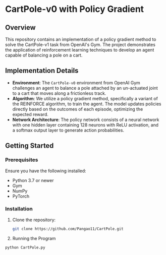 # CartPole-v0 with Policy Gradient

## Overview
This repository contains an implementation of a policy gradient method to solve the CartPole-v1 task from OpenAI's Gym. The project demonstrates the application of reinforcement learning techniques to develop an agent capable of balancing a pole on a cart.

## Implementation Details
- **Environment**: The `CartPole-v0` environment from OpenAI Gym challenges an agent to balance a pole attached by an un-actuated joint to a cart that moves along a frictionless track.
- **Algorithm**: We utilize a policy gradient method, specifically a variant of the REINFORCE algorithm, to train the agent. The model updates policies directly based on the outcomes of each episode, optimizing the expected reward.
- **Network Architecture**: The policy network consists of a neural network with one hidden layer containing 128 neurons with ReLU activation, and a softmax output layer to generate action probabilities.

## Getting Started

### Prerequisites
Ensure you have the following installed:
- Python 3.7 or newer
- Gym
- NumPy
- PyTorch

### Installation
1. Clone the repository:
   ```bash
   git clone https://github.com/Pangao11/CartPole.git
2. Running the Program
  ```bash
  python CartPole.py
   

